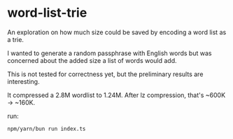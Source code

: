 # word-list-trie

An exploration on how much size could be saved by encoding a word list as a trie.

I wanted to generate a random passphrase with English words but was concerned about the added size a list of words would add.

This is not tested for correctness yet, but the preliminary results are interesting. 

It compressed a 2.8M wordlist to 1.24M. After lz compression, that's ~600K -> ~160K.

run:

`npm/yarn/bun run index.ts`
